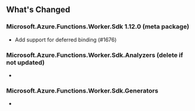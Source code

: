 ## What's Changed

<!-- Please add your release notes in the following format:
- My change description (#PR/#issue)
-->

### Microsoft.Azure.Functions.Worker.Sdk 1.12.0 (meta package)

- Add support for deferred binding (#1676)

### Microsoft.Azure.Functions.Worker.Sdk.Analyzers <version> (delete if not updated)

- <entry>

### Microsoft.Azure.Functions.Worker.Sdk.Generators <version>

- <entry>